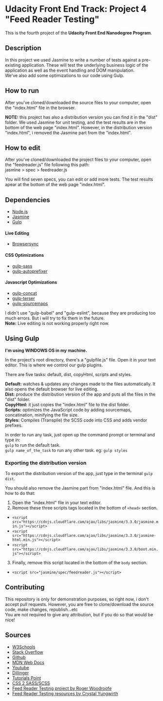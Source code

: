 # Udacity Front End Track: Project 4 "Feed Reader Testing"

This is the fourth project of the **Udacity Front End Nanodegree Program**.

## Description

In this project we used Jasmine to write a number of tests against a pre-existing application. These will test the underlying business logic of the application as well as the event handling and DOM manipulation.  
We've also add some optimizations to our code using Gulp.

## How to run

After you've cloned/downloaded the source files to your computer, open the "index.html" file in the browser.

**NOTE:** this project has also a distribution version you can find it in the "dist" folder. We used Jasmine for unit testing, and the test results are in the bottom of the web page "index.html". However, in the distribution version "index.html", i removed the Jasmine part from the "index.html".

## How to edit

After you've cloned/downloaded the project files to your computer, open the "feedreader.js" file following this path:  
jasmine > spec > feedreader.js

You will find seven specs, you can edit or add more tests. The test results apear at the bottom of the web page "index.html".

## Dependencies
  * [Node.js](https://nodejs.org/en/)
  * [Jasmine](https://jasmine.github.io/index.html)
  * [Gulp](https://www.npmjs.com/package/gulp)
  #### Live Editing
  * [Browsersync](https://www.npmjs.com/package/browser-sync)
  #### CSS Optimizations
  * [gulp-sass](https://www.npmjs.com/package/gulp-sass)
  * [gulp-autoprefixer](https://www.npmjs.com/package/gulp-autoprefixer)
  #### Javascript Optimizations
  * [gulp-concat](https://www.npmjs.com/package/gulp-concat)
  * [gulp-terser](https://www.npmjs.com/package/gulp-terser)
  * [gulp-sourcemaps](https://www.npmjs.com/package/gulp-sourcemaps)

I didn't use "gulp-babel" and "gulp-eslint", because they are producing too much errors. But i will try to fix them in the future.  
**Note:** Live editing is not working properly right now.

## Using Gulp

**I'm using WINDOWS OS in my machine.**

In the project's root directory, there's a "gulpfile.js" file. Open it in your text editor. This is where we control our gulp plugins.

There are five tasks: default, dist, copyHtml, scripts and styles.

**Default:** watches & updates any changes made to the files automatically. It also opens the default browser for live editing.  
**Dist:** produce the distribution version of the app and puts all the files in the "dist" folder.  
**CopyHtml:** it just copies the "index.html" file to the dist folder.  
**Scripts:** optimizes the JavaScript code by adding sourcemaps, concatination, minifying the file size.  
**Styles:** Compiles (Transpile) the SCSS code into CSS and adds vendor prefixes.

In order to run any task, just open up the command prompt or terminal and type in:  
`gulp` to run the default task.  
`gulp name_of_the_task` to run any other task. eg: `gulp styles`

### Exporting the distribution version

To export the distribution version of the app, just type in the terminal `gulp dist`.

You should also remove the Jasmine part from "index.html" file. And this is how to do that:
1. Open the "index.html" file in your text editor.
2. Remove these three scripts tags located in the bottom of `<head>` section.
  * `<script src="https://cdnjs.cloudflare.com/ajax/libs/jasmine/3.3.0/jasmine.min.js"></script>`
  * `<script src="https://cdnjs.cloudflare.com/ajax/libs/jasmine/3.3.0/jasmine-html.min.js"></script>`
  * `<script src="https://cdnjs.cloudflare.com/ajax/libs/jasmine/3.3.0/boot.min.js"></script>`
3. Finally, remove this script located in the bottom of the `body` section.
  * `<script src="jasmine/spec/feedreader.js"></script>`

## Contributing

This repository is only for demonstration purposes, so right now, i don't accept pull requests. However, you are free to clone/download the source code, make changes, republish...etc  
You are not required to give any attribution, but if you do so that would be nice!

## Sources

* [W3Schools](https://www.w3schools.com/)
* [Stack Overflow](https://stackoverflow.com)
* [Github](https://github.com/)
* [MDN Web Docs](https://developer.mozilla.org/)
* [Youtube](https://www.youtube.com)
* [Dillinger](https://dillinger.io/)
* [Tutorials Point](https://www.tutorialspoint.com/)
* [CSS 2 SASS/SCSS](http://css2sass.herokuapp.com/)
* [Feed Reader Testing project by Roger Woodroofe](https://github.com/rogyw/ufend-p9-feed-reader-testing)
* [Feed Reader Testing resources by Crystal Yungwirth](https://github.com/crystal-dawn/udacity-fend-feed-reader-testing-resources)
